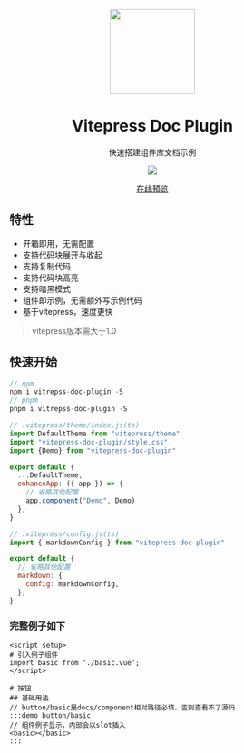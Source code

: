 <p align="center">
 <img src="https://gimg2.baidu.com/image_search/src=http%3A%2F%2Fpic1.16pic.com%2F00%2F01%2F40%2F16pic_140904_b.jpg&refer=http%3A%2F%2Fpic1.16pic.com&app=2002&size=f9999,10000&q=a80&n=0&g=0n&fmt=auto?sec=1665233941&t=3f2a140f7f83e622b298cda0e0a3c1bf" height="150">
</p>

<h1 align="center">
 Vitepress Doc Plugin
</h1>
<p align="center">
快速搭建组件库文档示例
<p>

<p align="center">
  <a href="https://www.npmjs.com/package/vitepress-doc-plugin"><img src="https://img.shields.io/npm/v/vitepress-doc-plugin?color=729B1B&label="></a>
<p>

<p align="center">
<a href="https://github.com/LadyChatterleyLover/vitepress-doc-plugin-web](https://ladychatterleylover.github.io/vitepress-doc-plugin-web">在线预览</a>
</p>

<h4 align="center">

</h4>

## 特性
- 开箱即用，无需配置
- 支持代码块展开与收起
- 支持复制代码
- 支持代码块高亮
- 支持暗黑模式
- 组件即示例，无需额外写示例代码
- 基于vitepress，速度更快

> vitepress版本需大于1.0

## 快速开始
``` js
// npm
npm i vitrepss-doc-plugin -S
// pnpm
pnpm i vitrepss-doc-plugin -S
```

``` js
// .vitepress/theme/index.js(ts)
import DefaultTheme from "vitepress/theme"
import "vitepress-doc-plugin/style.css"
import {Demo} from "vitepress-doc-plugin"

export default {
  ...DefaultTheme,
  enhanceApp: ({ app }) => {
    // 省略其他配置
    app.component("Demo", Demo)
  },
}
```

``` js
// .vitepress/config.js(ts)
import { markdownConfig } from "vitepress-doc-plugin"

export default {
  // 省略其他配置
  markdown: {
    config: markdownConfig,
  },
}
```

### 完整例子如下
``` vue
<script setup>
# 引入例子组件
import basic from './basic.vue';
</script>

# 按钮
## 基础用法
// button/basic是docs/component相对路径必填，否则查看不了源码
:::demo button/basic
// 组件例子显示，内部会以slot插入
<basic></basic>
::: 
